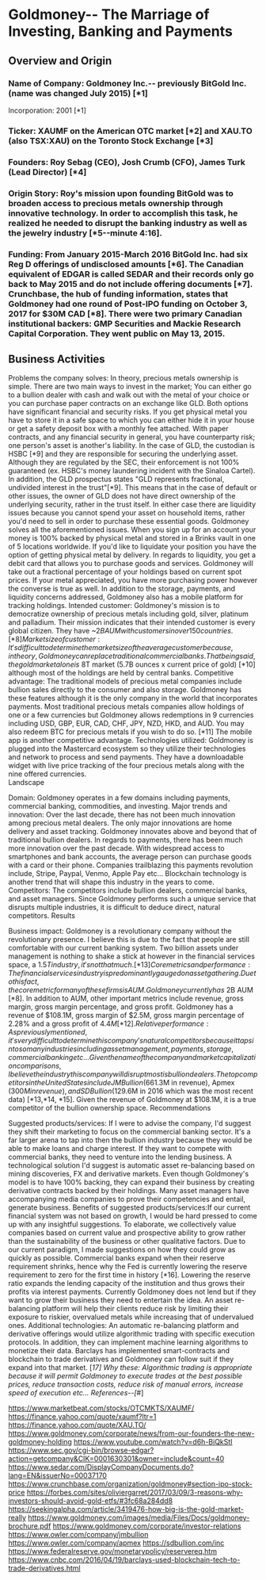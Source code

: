 # Goldmoney-- The Marriage of Investing, Banking and Payments

## Overview and Origin

### Name of Company: Goldmoney Inc.-- previously BitGold Inc. (name was changed July 2015) [*1]
Incorporation: 2001 [*1]
### Ticker: XAUMF on the American OTC market [*2] and XAU.TO (also TSX:XAU) on the Toronto Stock Exchange [*3]
### Founders: Roy Sebag (CEO), Josh Crumb (CFO), James Turk (Lead Director) [*4]
### Origin Story: Roy's mission upon founding BitGold was to broaden access to precious metals ownership through innovative technology.  In order to accomplish this task, he realized he needed to disrupt the banking industry as well as the jewelry industry [*5--minute 4:16]. 
### Funding: From January 2015-March 2016 BitGold Inc. had six Reg D offerings of undisclosed amounts [*6]. The Canadian equivalent of EDGAR is called SEDAR and their records only go back to May 2015 and do not include offering documents [*7]. Crunchbase, the hub of funding information, states that Goldmoney had one round of Post-IPO funding on October 3, 2017 for $30M CAD [*8]. There were two primary Canadian institutional backers: GMP Securities and Mackie Research Capital Corporation. They went public on May 13, 2015.

## Business Activities

Problems the company solves: In theory, precious metals ownership is simple.  There are two main ways to invest in the market; You can either go to a bullion dealer with cash and walk out with the metal of your choice or you can purchase paper contracts on an exchange like GLD.  Both options have significant financial and security risks.  If you get physical metal you have to store it in a safe space to which you can either hide it in your house or get a safety deposit box with a monthly fee attached.  With paper contracts, and any financial security in general, you have counterparty risk; one person's asset is another's liability.  In the case of GLD, the custodian is HSBC [*9] and they are responsible for securing the underlying asset.  Although they are regulated by the SEC, their enforcement is not 100% guaranteed (ex. HSBC's money laundering incident with the Sinaloa Cartel).  In addition, the GLD prospectus states "GLD represents fractional, undivided interest in the trust"[*9]. This means that in the case of default or other issues, the owner of GLD does not have direct ownership of the underlying security, rather in the trust itself.  In either case there are liquidity issues because you cannot spend your asset on household items, rather you'd need to sell in order to purchase these essential goods.  Goldmoney solves all the aforementioned issues.  When you sign up for an account your money is 100% backed by physical metal and stored in a Brinks vault in one of 5 locations worldwide.  If you'd like to liquidate your position you have the option of getting physical metal by delivery.  In regards to liquidity, you get a debit card that allows you to purchase goods and services.  Goldmoney will take out a fractional percentage of your holdings based on current spot prices.  If your metal appreciated, you have more purchasing power however the converse is true as well.  In addition to the storage, payments, and liquidity concerns addressed, Goldmoney also has a mobile platform for tracking holdings.
Intended customer: Goldmoney's mission is to democratize ownership of precious metals including gold, silver, platinum and palladium.  Their mission indicates that their intended customer is every global citizen.  They have ~$2B AUM with customers in over 150 countries. [*8]
Market size of customer: It's difficult to determine the market size of the average customer because, in theory, Goldmoney can replace traditional commercial banks.  That being said, the gold market alone is ~$8T market (5.7B ounces x current price of gold) [*10] although most of the holdings are held by central banks. 
Competitive advantage: The traditional models of precious metal companies include bullion sales directly to the consumer and also storage.  Goldmoney has these features although it is the only company in the world that incorporates payments.  Most traditional precious metals companies allow holdings of one or a few currencies but Goldmoney allows redemptions in 9 currencies including USD, GBP, EUR, CAD, CHF, JPY, NZD, HKD, and AUD.  You may also redeem BTC for precious metals if you wish to do so.  [*11]  The mobile app is another competitive advantage.
Technologies utilized: Goldmoney is plugged into the Mastercard ecosystem so they utilize their technologies and network to process and send payments.  They have a downloadable widget with live price tracking of the four precious metals along with the nine offered currencies.   
Landscape

Domain: Goldmoney operates in a few domains including payments, commercial banking, commodities, and investing.
Major trends and innovation: Over the last decade, there has not been much innovation among precious metal dealers.  The only major innovations are home delivery and asset tracking.  Goldmoney innovates above and beyond that of traditional bullion dealers.  In regards to payments, there has been much more innovation over the past decade.  With widespread access to smartphones and bank accounts, the average person can purchase goods with a card or their phone.  Companies trailblazing this payments revolution include, Stripe, Paypal, Venmo, Apple Pay etc... Blockchain technology is another trend that will shape this industry in the years to come. 
Competitors: The competitors include bullion dealers, commercial banks, and asset managers.  Since Goldmoney performs such a unique service that disrupts multiple industries, it is difficult to deduce direct, natural competitors. 
Results

Business impact: Goldmoney is a revolutionary company without the revolutionary presence.  I believe this is due to the fact that people are still comfortable with our current banking system.  Two billion assets under management is nothing to shake a stick at however in the financial services space, a $1.5T industry, it's not that much.  [*13]
Core metrics and performance: The financial services industry is predominantly gauged on asset gathering.  Due to this fact, the core metric for many of these firms is AUM.  Goldmoney currently has ~$2B AUM [*8].  In addition to AUM, other important metrics include revenue, gross margin, gross margin percentage, and gross profit.  Goldmoney has a revenue of $108.1M, gross margin of $2.5M, gross margin percentage of 2.28% and a gross profit of $4.4M [*12].
Relative performance: As previously mentioned, it's very difficult to determine this company's natural competitors because it taps into so many industries including asset management, payments, storage, commercial banking etc...  Given the name of the company and market capitalization comparisons, I believe the industry this company will disrupt most is bullion dealers.  The top competitors in the United States include JM Bullion ($661.3M in revenue), Apmex ($300M in revenue), and SD Bullion ($129.6M in 2016 which was the most recent data) [*13,*14, *15].  Given the revenue of Goldmoney at $108.1M, it is a true competitor of the bullion ownership space.
Recommendations

Suggested products/services: If I were to advise the company, I'd suggest they shift their marketing to focus on the commercial banking sector.  It's a far larger arena to tap into then the bullion industry because they would be able to make loans and charge interest.  If they want to compete with commercial banks, they need to venture into the lending business.  A technological solution I'd suggest is automatic asset re-balancing based on mining discoveries, FX and derivative markets.  Even though Goldmoney's model is to have 100% backing, they can expand their business by creating derivative contracts backed by their holdings.  Many asset managers have accompanying media companies to prove their competencies and entail, generate business. 
Benefits of suggested products/services:If our current financial system was not based on growth, I would be hard pressed to come up with any insightful suggestions.  To elaborate, we collectively value companies based on current value and prospective ability to grow rather than the sustainability of the business or other qualitative factors. Due to our current paradigm, I made suggestions on how they could grow as quickly as possible.  Commercial banks expand when their reserve requirement shrinks, hence why the Fed is currently lowering the reserve requirement to zero for the first time in history [*16].  Lowering the reserve ratio expands the lending capacity of the institution and thus grows their profits via interest payments.  Currently Goldmoney does not lend but if they want to grow their business they need to entertain the idea.  An asset re-balancing platform will help their clients reduce risk by limiting their exposure to riskier, overvalued metals while increasing that of undervalued ones. 
Additional technologies: An automatic re-balancing platform and derivative offerings would utilize algorithmic trading with specific execution protocols.  In addition, they can implement machine learning algorithms to monetize their data. Barclays has implemented smart-contracts and blockchain to trade derivatives and Goldmoney can follow suit if they expand into that market. [*17]
Why these: Algorithmic trading is appropriate because it will permit Goldmoney to execute trades at the best possible prices, reduce transaction costs, reduce risk of manual errors, increase speed of execution etc...
References--[*#]

https://www.marketbeat.com/stocks/OTCMKTS/XAUMF/
https://finance.yahoo.com/quote/xaumf?ltr=1
https://finance.yahoo.com/quote/XAU.TO/
https://www.goldmoney.com/corporate/news/from-our-founders-the-new-goldmoney-holding
https://www.youtube.com/watch?v=d6h-BiQkStI
https://www.sec.gov/cgi-bin/browse-edgar?action=getcompany&CIK=0001630301&owner=include&count=40
https://www.sedar.com/DisplayCompanyDocuments.do?lang=EN&issuerNo=00037170
https://www.crunchbase.com/organization/goldmoney#section-ipo-stock-price
https://forbes.com/sites/oliviergarret/2017/03/09/3-reasons-why-investors-should-avoid-gold-etfs/#3fc68a284dd8
https://seekingalpha.com/article/3419476-how-big-is-the-gold-market-really
https://www.goldmoney.com/images/media/Files/Docs/goldmoney-brochure.pdf
https://www.goldmoney.com/corporate/investor-relations
https://www.owler.com/company/jmbullion
https://www.owler.com/company/apmex
https://sdbullion.com/inc
https://www.federalreserve.gov/monetarypolicy/reservereq.htm
https://www.cnbc.com/2016/04/19/barclays-used-blockchain-tech-to-trade-derivatives.html

